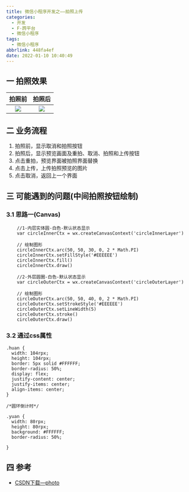 ```yaml
---
title: 微信小程序开发之——拍照上传
categories:
  - 开发
  - F-跨平台
  - 微信小程序
tags:
  - 微信小程序
abbrlink: 448fa4ef
date: 2022-01-10 10:40:49
---
```

## 一 拍照效果

| 拍照前 | 拍照后 |
| :----: | :----: |
| ![][1] | ![][2] |

<!--more-->

## 二 业务流程

1. 拍照前，显示取消和拍照按钮
2. 拍照后，显示预览画面及重拍、取消、拍照和上传按钮
3. 点击重拍，预览界面被拍照界面替换
4. 点击上传，上传拍照预览的图片
5. 点击取消，返回上一个界面

## 三  可能遇到的问题(中间拍照按钮绘制)

### 3.1 思路一(Canvas)

```
    //1-内层实体圆-白色-默认状态显示
    var circleInnerCtx = wx.createCanvasContext('circleInnerLayer')

    // 绘制图形
    circleInnerCtx.arc(50, 50, 30, 0, 2 * Math.PI)
    circleInnerCtx.setFillStyle('#EEEEEE')
    circleInnerCtx.fill()
    circleInnerCtx.draw()

    //2-外层圆圈-白色-默认状态显示
    var circleOuterCtx = wx.createCanvasContext('circleOuterLayer')

    // 绘制图形
    circleOuterCtx.arc(50, 50, 40, 0, 2 * Math.PI)
    circleOuterCtx.setStrokeStyle('#EEEEEE')
    circleOuterCtx.setLineWidth(5)
    circleOuterCtx.stroke()
    circleOuterCtx.draw()
```

### 3.2 通过css属性

```
.huan {
  width: 104rpx;
  height: 104rpx;
  border: 5px solid #FFFFFF;
  border-radius: 50%;
  display: flex;
  justify-content: center;
  justify-items: center;
  align-items: center;
}

/*圆环倒计时*/

.yuan {
  width: 80rpx;
  height: 80rpx;
  background: #FFFFFF;
  border-radius: 50%;

}
```

## 四 参考

* [CSDN下载—photo](https://download.csdn.net/download/Calvin_zhou/75225654)



[1]:https://cdn.staticaly.com/gh/PGzxc/CDN/master/blog-wechat/wechat-camera-photo-take-before.png
[2]:https://cdn.staticaly.com/gh/PGzxc/CDN/master/blog-wechat/wechat-camera-photo-take-after.png


